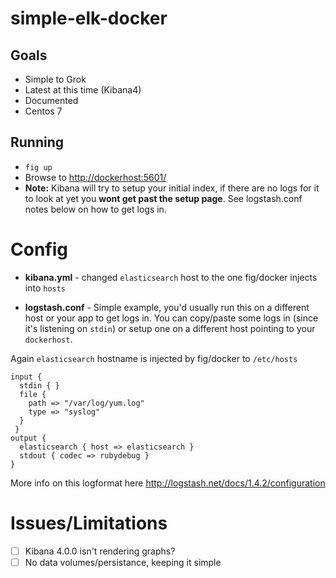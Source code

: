 # simple-elk-docker

## Goals
* Simple to Grok
* Latest at this time (Kibana4)
* Documented
* Centos 7

## Running
* `fig up`
* Browse to <http://dockerhost:5601/>
* **Note:** Kibana will try to setup your initial index, if there are no logs for it to look at yet you **wont get past the setup page**. See logstash.conf notes below on how to get logs in.

# Config
* **kibana.yml** - changed `elasticsearch` host to the one fig/docker injects into `hosts`

* **logstash.conf** - Simple example, you'd usually run this on a different host or your app to get logs in. You can copy/paste some logs in (since it's listening on `stdin`) or setup one on a different host pointing to your `dockerhost`.

 Again `elasticsearch` hostname is injected by fig/docker to `/etc/hosts`

```
input {
  stdin { }
  file {
    path => "/var/log/yum.log"
    type => "syslog"
  }
 }
output {
  elasticsearch { host => elasticsearch }
  stdout { codec => rubydebug }
}
```
 More info on this logformat here  http://logstash.net/docs/1.4.2/configuration

# Issues/Limitations
- [ ] Kibana 4.0.0 isn't rendering graphs?
- [ ] No data volumes/persistance, keeping it simple
